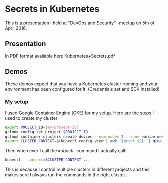 # Secrets in Kubernetes

This is a presentation I held at "DevOps and Security" -meetup on 5th of April 2016.

## Presentation

In PDF format available here Kubernetes+Secrets.pdf

## Demos

These demos expect that you have a Kubernetes cluster running
and your environment has been configured for it. (Credentials set and SDK installed)

### My setup

I used Google Container Engine (GKE) for my setup.
Here are the steps I used to create my cluster

```sh
export PROJECT_ID=[my-project-id]
gcloud config set project $PROJECT_ID
gcloud container clusters create devsec --num-nodes 2 --zone europe-west1-b
export CLUSTER_CONTEXT=$(kubectl config view | awk '{print $2}' | grep "devsec" | tail -n 1)
```

Then when ever I call the _kubectl_ -command I actually call:

```sh
kubectl --context=$CLUSTER_CONTEXT ...
```

This is because I control multiple clusters in different projects and
this makes sure I always run the commands in the right cluster...
